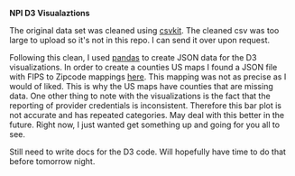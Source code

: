 **NPI D3 Visualaztions**

The original data set was cleaned using [csvkit](https://csvkit.readthedocs.org/en/0.9.1/). The cleaned csv was too large to upload so it's not in this repo. I can send it over upon request.

Following this clean, I used [pandas](http://pandas.pydata.org/) to create JSON data for the D3 visualizations. In order to create a 
counties US maps I found a JSON file with FIPS to Zipcode mappings [here](http://mavericklee.com/assets/data/FIPS_to_ZIPS.json). This mapping
was not as precise as I would of liked. This is why the US maps have counties that are missing data. One other thing to note with the visualizations is
the fact that the reporting of provider credentials is inconsistent. Therefore this bar plot is not accurate and has repeated categories.
May deal with this better in the future. Right now, I just wanted get something up and going for you all to see. 

Still need to write docs for the D3 code. Will hopefully have time to do that before tomorrow night.

